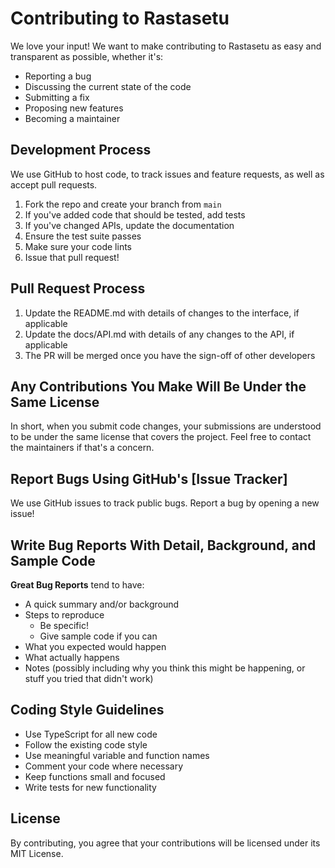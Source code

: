 # Contributing to Rastasetu

We love your input! We want to make contributing to Rastasetu as easy and transparent as possible, whether it's:

- Reporting a bug
- Discussing the current state of the code
- Submitting a fix
- Proposing new features
- Becoming a maintainer

## Development Process

We use GitHub to host code, to track issues and feature requests, as well as accept pull requests.

1. Fork the repo and create your branch from `main`
2. If you've added code that should be tested, add tests
3. If you've changed APIs, update the documentation
4. Ensure the test suite passes
5. Make sure your code lints
6. Issue that pull request!

## Pull Request Process

1. Update the README.md with details of changes to the interface, if applicable
2. Update the docs/API.md with details of any changes to the API, if applicable
3. The PR will be merged once you have the sign-off of other developers

## Any Contributions You Make Will Be Under the Same License

In short, when you submit code changes, your submissions are understood to be under the same license that covers the project. Feel free to contact the maintainers if that's a concern.

## Report Bugs Using GitHub's [Issue Tracker]

We use GitHub issues to track public bugs. Report a bug by opening a new issue!

## Write Bug Reports With Detail, Background, and Sample Code

**Great Bug Reports** tend to have:

- A quick summary and/or background
- Steps to reproduce
  - Be specific!
  - Give sample code if you can
- What you expected would happen
- What actually happens
- Notes (possibly including why you think this might be happening, or stuff you tried that didn't work)

## Coding Style Guidelines

- Use TypeScript for all new code
- Follow the existing code style
- Use meaningful variable and function names
- Comment your code where necessary
- Keep functions small and focused
- Write tests for new functionality

## License

By contributing, you agree that your contributions will be licensed under its MIT License.